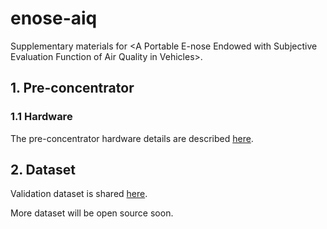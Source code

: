 # enose-aiq
Supplementary materials for &lt;A Portable E-nose Endowed with Subjective Evaluation Function of Air Quality in Vehicles>.



## 1. Pre-concentrator

### 1.1 Hardware

The pre-concentrator hardware details are described [here](documents/preconcentrator-hardware.md).







## 2. Dataset

Validation dataset is shared [here](documents/val_dataset.md).

More dataset will be open source soon.


